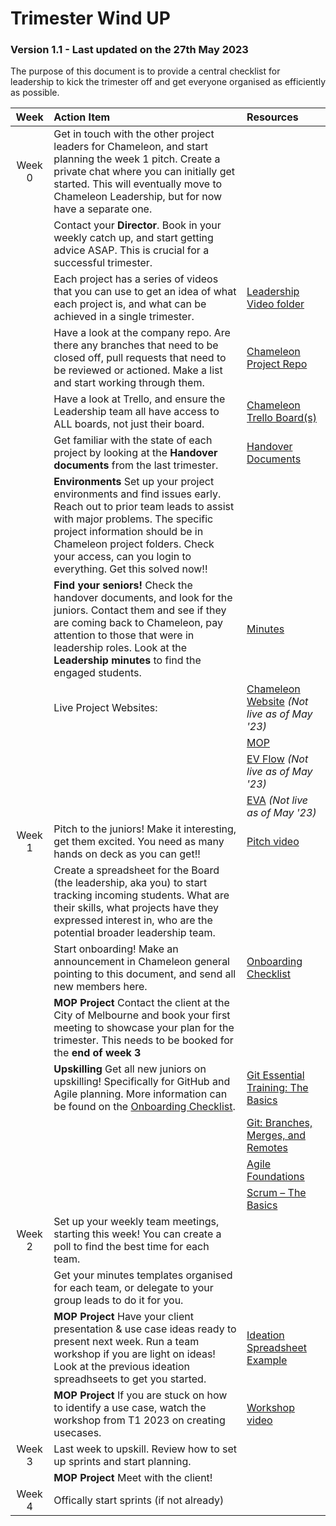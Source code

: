 # Trimester Wind UP

### Version 1.1 - Last updated on the 27th May 2023

The purpose of this document is to provide a central checklist for leadership to kick the trimester off and get everyone organised as efficiently as possible. 

| Week | Action Item | Resources |
|:--:   |:---   |:---   |
| Week 0 | Get in touch with the other project leaders for Chameleon, and start planning the week 1 pitch. Create a private chat where you can initially get started. This will eventually move to Chameleon Leadership, but for now have a separate one. |  |
|  | Contact your **Director**. Book in your weekly catch up, and start getting advice ASAP. This is crucial for a successful trimester. |  |
|  | Each project has a series of videos that you can use to get an idea of what each project is, and what can be achieved in a single trimester. | [Leadership Video folder](https://deakin365.sharepoint.com/:f:/r/sites/Chameleon2-Chameleon-Leadership/Shared%20Documents/Chameleon-%20Leadership/Trimester%201%202023/Showcase_videos?csf=1&web=1&e=RCfxcC) |
|  | Have a look at the company repo. Are there any branches that need to be closed off, pull requests that need to be reviewed or actioned. Make a list and start working through them. | [Chameleon Project Repo](https://github.com/Chameleon-company) |
|  | Have a look at Trello, and ensure the Leadership team all have access to ALL boards, not just their board. | [Chameleon Trello Board(s)](https://trello.com/w/61f33f1ba01de01d88dd1509) |
|  | Get familiar with the state of each project by looking at the **Handover documents** from the last trimester. | [Handover Documents](https://github.com/Chameleon-company/Chameleon-Documents/tree/master/Chameleon%20Handover%20Documents) |
|  | **Environments** Set up your project environments and find issues early. Reach out to prior team leads to assist with major problems. The specific project information should be in Chameleon project folders. Check your access, can you login to everything. Get this solved now!! |  |
|  | **Find your seniors!** Check the handover documents, and look for the juniors. Contact them and see if they are coming back to Chameleon, pay attention to those that were in leadership roles. Look at the **Leadership minutes** to find the engaged students. | [Minutes](https://deakin365.sharepoint.com/:f:/r/sites/Chameleon2-Chameleon-Leadership/Shared%20Documents/Chameleon-%20Leadership/Meetings?csf=1&web=1&e=4B92DO) |
|  | Live Project Websites: | [Chameleon Website]() *(Not live as of May '23)*  |
|  |  | [MOP](https://master-mop-busaytgm.ts.gateway.dev/) |
|  |  | [EV Flow]() *(Not live as of May '23)* |
|  |  | [EVA]() *(Not live as of May '23)* |
| Week 1  | Pitch to the juniors! Make it interesting, get them excited. You need as many hands on deck as you can get!! | [Pitch video](https://deakin365.sharepoint.com/:v:/r/sites/Chameleon2-Chameleon-Leadership/Shared%20Documents/Chameleon-%20Leadership/Trimester%201%202023/Showcase_videos/Chameleon%20for%20the%20Win.mp4?csf=1&web=1&e=hUDVQV) |
|  | Create a spreadsheet for the Board (the leadership, aka you) to start tracking incoming students. What are their skills, what projects have they expressed interest in, who are the potential broader leadership team. |  |
| | Start onboarding! Make an announcement in Chameleon general pointing to this document, and send all new members here. | [Onboarding Checklist](https://github.com/Chameleon-company/Chameleon-Documents/blob/462c0459425ae67e6b269beed852d6089962d7f2/Chameleon%20Policies%20and%20Guides/New%20Member%20Onboarding%20Checklist.md) |
|  | **MOP Project** Contact the client at the City of Melbourne and book your first meeting to showcase your plan for the trimester. This needs to be booked for the **end of week 3** |  |
|  | **Upskilling** Get all new juniors on upskilling! Specifically for GitHub and Agile planning. More information can be found on the [Onboarding Checklist](https://github.com/Chameleon-company/Chameleon-Documents/blob/462c0459425ae67e6b269beed852d6089962d7f2/Chameleon%20Policies%20and%20Guides/New%20Member%20Onboarding%20Checklist.md). | [Git Essential Training: The Basics](https://www.linkedin.com/learning/git-essential-training-the-basics/use-git-version-control-software-to-manage-project-code?autoplay=true&resume=false&u=2104084) |
|  |  |  [Git: Branches, Merges, and Remotes](https://www.linkedin.com/learning/git-branches-merges-and-remotes/unlock-powerful-code-management-and-collaboration-tools-in-git?autoplay=true&u=2104084) |
|  |  | [Agile Foundations](https://www.linkedin.com/learning/agile-foundations?u=2104084) |
|  |  | [Scrum – The Basics](https://www.linkedin.com/learning/scrum-the-basics/practicing-scrum-in-your-work-environment?autoplay=true&resume=false&u=2104084) |
| Week 2 | Set up your weekly team meetings, starting this week! You can create a poll to find the best time for each team. |  |
|  | Get your minutes templates organised for each team, or delegate to your group leads to do it for you. |  |
|  | **MOP Project** Have your client presentation & use case ideas ready to present next week. Run a team workshop if you are light on ideas! Look at the previous ideation spreadhseets to get you started. | [Ideation Spreadsheet Example](https://deakin365.sharepoint.com/:f:/r/sites/Chameleon2/Shared%20Documents/City%20Of%20Melbourne/Resources/Ideation?csf=1&web=1&e=JhqnOV) |
|  | **MOP Project** If you are stuck on how to identify a use case, watch the workshop from T1 2023 on creating usecases. | [Workshop video](https://deakin365.sharepoint.com/:v:/s/Chameleon2/EUF1UfqGvt1BvX25FlPS5qMBnTfb5eh8FFX0VRWgHCEdnw?e=WTqltg) |
| Week 3 | Last week to upskill. Review how to set up sprints and start planning. |  |
|  | **MOP Project** Meet with the client! |  |
| Week 4 | Offically start sprints (if not already) |  |